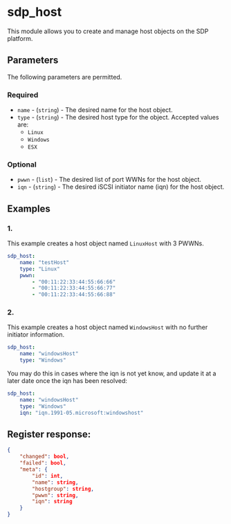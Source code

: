 # sdp_host

This module allows you to create and manage host objects on the SDP platform. 

## Parameters

The following parameters are permitted.

### Required
* `name` - (`string`) - The desired name for the host object.
* `type` - (`string`) - The desired host type for the object. Accepted values are:
    * `Linux`
    * `Windows`
    * `ESX`

### Optional
* `pwwn` - (`list`) - The desired list of port WWNs for the host object. 
* `iqn` - (`string`) - The desired iSCSI initiator name (iqn) for the host object. 

## Examples
### 1. 
This example creates a host object named `LinuxHost` with 3 PWWNs. 
```yaml
sdp_host: 
    name: "testHost"
    type: "Linux"
    pwwn: 
        - "00:11:22:33:44:55:66:66"
        - "00:11:22:33:44:55:66:77"
        - "00:11:22:33:44:55:66:88"
```

### 2. 
This example creates a host object named `WindowsHost` with no further initiator information. 
```yaml
sdp_host: 
    name: "windowsHost"
    type: "Windows"
```

You may do this in cases where the iqn is not yet know, and update it at a later date once the iqn has been resolved:
```yaml
sdp_host: 
    name: "windowsHost"
    type: "Windows"
    iqn: "iqn.1991-05.microsoft:windowshost"
```

## Register response:
```json
{
    "changed": bool,
    "failed": bool,
    "meta": {
        "id": int,
        "name": string,
        "hostgroup": string,
        "pwwn": string,
        "iqn": string
    }
}
```